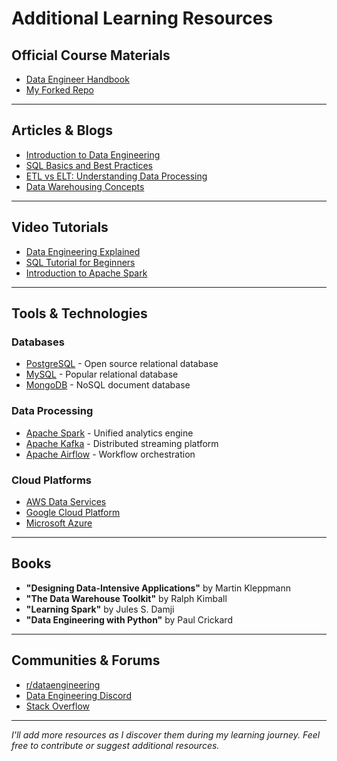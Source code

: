 # Additional Learning Resources

## Official Course Materials
- [Data Engineer Handbook](https://github.com/DataExpert-io/data-engineer-handbook)
- [My Forked Repo](https://github.com/pizofreude/data-engineer-handbook)

---

## Articles & Blogs
- [Introduction to Data Engineering](https://towardsdatascience.com/introduction-to-data-engineering-101-f2f5b3d6f0a0)
- [SQL Basics and Best Practices](https://www.w3schools.com/sql/)
- [ETL vs ELT: Understanding Data Processing](https://databricks.com/glossary/etl)
- [Data Warehousing Concepts](https://aws.amazon.com/data-warehouse/)

---

## Video Tutorials
- [Data Engineering Explained](https://www.youtube.com/watch?v=YkJLbMBl9ng)
- [SQL Tutorial for Beginners](https://www.youtube.com/watch?v=7S_tz1z_5bA)
- [Introduction to Apache Spark](https://www.youtube.com/watch?v=F8pyaR4uQ2g)

---

## Tools & Technologies

### Databases
- [PostgreSQL](https://www.postgresql.org/) - Open source relational database
- [MySQL](https://www.mysql.com/) - Popular relational database
- [MongoDB](https://www.mongodb.com/) - NoSQL document database

### Data Processing
- [Apache Spark](https://spark.apache.org/) - Unified analytics engine
- [Apache Kafka](https://kafka.apache.org/) - Distributed streaming platform
- [Apache Airflow](https://airflow.apache.org/) - Workflow orchestration

### Cloud Platforms
- [AWS Data Services](https://aws.amazon.com/products/analytics/)
- [Google Cloud Platform](https://cloud.google.com/products/data-analytics)
- [Microsoft Azure](https://azure.microsoft.com/en-us/products/category/analytics)

---

## Books
- **"Designing Data-Intensive Applications"** by Martin Kleppmann
- **"The Data Warehouse Toolkit"** by Ralph Kimball
- **"Learning Spark"** by Jules S. Damji
- **"Data Engineering with Python"** by Paul Crickard

---

## Communities & Forums
- [r/dataengineering](https://www.reddit.com/r/dataengineering/)
- [Data Engineering Discord](https://discord.gg/dataengineering)
- [Stack Overflow](https://stackoverflow.com/questions/tagged/data-engineering)

---

*I'll add more resources as I discover them during my learning journey. Feel free to contribute or suggest additional resources.*